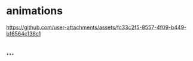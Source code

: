 # animations

https://github.com/user-attachments/assets/fc33c2f5-8557-4f09-b449-bf6564c136c1


## ...
